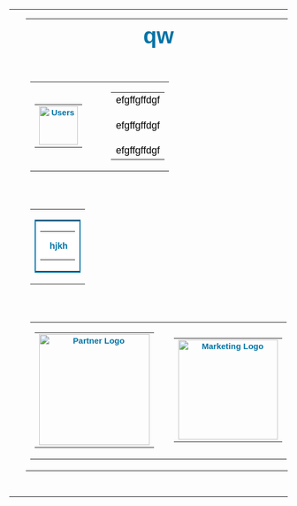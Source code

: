 <table width="100%" border="0" cellspacing="0" cellpadding="0">
                    <tbody>
                     <tr>
                      <td align="center" valign="top" style="padding: 0px 30px 30px 30px"><table width="100%" border="0" cellspacing="0" cellpadding="0">
                        <tbody>
                         <tr>
                          <td align="center" valign="top" style="font-family: Arial, sans-serif, Helvetica, 'Helvetica Neue'; font-size: 40px; line-height: 50px; color: #0074a6; font-weight: bold;">qw</td>
                         </tr>
                         <tr>
                          <td align="center" valign="top" width="1" height="30">&nbsp;</td>
                         </tr>
                         <tr>
                          <td align="center" valign="top"><table border="0" cellspacing="0" cellpadding="0" align="left" class="container">
                            <tbody>
                             <tr>
                              <td align="center" valign="middle" class="drop"><table width="100%" border="0" cellspacing="0" cellpadding="0">
                                <tbody>
                                 <tr>
                                  <td align="center" valign="middle" class="mob_center_img"><img src="http://via.placeholder.com/70X70" alt="Users" style="display:block; width: 70px; font-family: Arial, sans-serif, Helvetica, 'Helvetica Neue'; font-size: 15px; line-height: 20px; color: #0074a6; font-weight: bold;" width="70" border="0"></td>
                                 </tr>
                                </tbody>
                               </table></td>
                              <td align="center" valign="top" width="20" height="20" class="drop">&nbsp;</td>
                              <td align="left" valign="middle" class="drop"><table width="100%" border="0" cellspacing="0" cellpadding="0">
                                <tbody>
                                 <tr>
                                  <td align="left" valign="top" style="font-family: Arial, sans-serif, Helvetica, 'Helvetica Neue'; font-size: 18px; line-height: 23px; color: #000001; font-weight: normal; padding-bottom: 20px;" class="mob_content_center">efgffgffdgf</td>
                                 </tr>
                                 <tr>
                                  <td align="left" valign="top" style="font-family: Arial, sans-serif, Helvetica, 'Helvetica Neue'; font-size: 18px; line-height: 23px; color: #000001; font-weight: normal; padding-bottom: 20px;" class="mob_content_center">efgffgffdgf</td>
                                 </tr>
                                 <tr>
                                  <td align="left" valign="top" style="font-family: Arial, sans-serif, Helvetica, 'Helvetica Neue'; font-size: 18px; line-height: 23px; color: #000001; font-weight: normal;" class="mob_content_center">efgffgffdgf</td>
                                 </tr>
                                </tbody>
                               </table></td>
                             </tr>
                            </tbody>
                           </table></td>
                         </tr>
                         <tr>
                          <td align="center" valign="top" width="1" height="30">&nbsp;</td>
                         </tr>
                         <tr>
                          <td align="center" valign="top"><table width="100%" cellspacing="0" cellpadding="0" border="0" align="center">
                            <tr>
                             <td valign="middle" align="center"><table style="background-color:#ffffff; border-radius:0px; overflow:hidden; mso-padding-alt:0px 0px 0px 0px; border: 2px solid #0074a6;" width="55%" cellspacing="0" cellpadding="0" border="0" bgcolor="#ffffff" class="container">
                               <tr>
                                <td valign="top" align="center"><table width="100%" cellspacing="0" cellpadding="0" border="0">
                                  <tr>
                                   <td style="text-align:center; font-family: Arial, sans-serif, Helvetica, 'Helvetica Neue'; font-size: 16px; line-height: 16px; font-weight: bold; color: #0074a6; padding: 18px 13px 16px 17px; white-space: nowrap;" width="100%" align="center"><a href="#" target="_blank" alias="" title="" style="color: #0074a6; text-decoration:none; width:100%;"><span style="display:inline-block; color: #0074a6; white-space: nowrap;">hjkh</span></a></td>
                                  </tr>
                                 </table></td>
                               </tr>
                              </table></td>
                            </tr>
                           </table></td>
                         </tr>
                         <tr>
                          <td align="center" valign="top" width="1" height="30">&nbsp;</td>
                         </tr>
                         <tr>
                          <td align="center" valign="top"><table width="100%" border="0" cellspacing="0" cellpadding="0">
                            <tbody>
                             <tr>
                              <td align="left" valign="top" class="drop"><table border="0" cellspacing="0" cellpadding="0" class="container">
                                <tbody>
                                 <tr>
                                  <td align="center" valign="top" class="mob_center_img"><img src="http://via.placeholder.com/200X70" alt="Partner Logo" style="display:block; width: 200px; font-family: Arial, sans-serif, Helvetica, 'Helvetica Neue'; font-size: 15px; line-height: 20px; color: #0074a6; font-weight: bold;" width="200" border="0"></td>
                                 </tr>
                                </tbody>
                               </table></td>
                              <td align="center" valign="top" width="20" height="20" class="drop">&nbsp;</td>
                              <td align="left" valign="middle" class="drop"><table border="0" cellspacing="0" cellpadding="0" align="right" class="container">
                                <tbody>
                                 <tr>
                                  <td align="center" valign="top" class="mob_center_img"><img src="http://via.placeholder.com/180X60" alt="Marketing Logo" style="display:block; width: 180px; font-family: Arial, sans-serif, Helvetica, 'Helvetica Neue'; font-size: 15px; line-height: 20px; color: #0074a6; font-weight: bold;" width="180" border="0"></td>
                                 </tr>
                                </tbody>
                               </table></td>
                             </tr>
                            </tbody>
                           </table></td>
                         </tr>
                        </tbody>
                       </table></td>
                     </tr>
                    </tbody>
                   </table>

